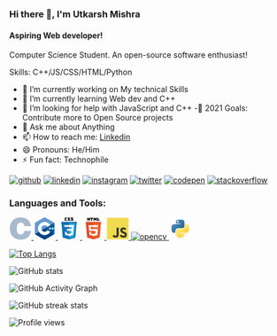 ### Hi there 👋, I'm Utkarsh Mishra
#### Aspiring Web developer!
Computer Science Student.
An open-source software enthusiast!

Skills: C++/JS/CSS/HTML/Python

- 🔭 I’m currently working on My technical Skills 
- 🌱 I’m currently learning Web dev and C++ 
- 🤔 I’m looking for help with JavaScript and C++ 
-👯 2021 Goals: Contribute more to Open Source projects
- 💬 Ask me about Anything 
- 📫 How to reach me: [Linkedin](https://www.linkedin.com/in/umishra-1504/) 
- 😄 Pronouns: He/Him 
- ⚡ Fun fact: Technophile 

[<img src='https://cdn.jsdelivr.net/npm/simple-icons@3.0.1/icons/github.svg' alt='github' height='40'>](https://github.com/Utkarsh1504)  [<img src='https://cdn.jsdelivr.net/npm/simple-icons@3.0.1/icons/linkedin.svg' alt='linkedin' height='40'>](https://www.linkedin.com/in/umishra-1504/)  [<img src='https://cdn.jsdelivr.net/npm/simple-icons@3.0.1/icons/instagram.svg' alt='instagram' height='40'>](https://www.instagram.com/umishra_1504/)  [<img src='https://cdn.jsdelivr.net/npm/simple-icons@3.0.1/icons/twitter.svg' alt='twitter' height='40'>](https://twitter.com/@Utkarshmishra56)  [<img src='https://cdn.jsdelivr.net/npm/simple-icons@3.0.1/icons/codepen.svg' alt='codepen' height='40'>](https://codepen.io/utkarsh15)  [<img src='https://cdn.jsdelivr.net/npm/simple-icons@3.0.1/icons/stackoverflow.svg' alt='stackoverflow' height='40'>](https://stackoverflow.com/users/15176508)  

<h3 align="left">Languages and Tools:</h3>
<p align="left"> <a href="https://www.cprogramming.com/" target="_blank"> <img src="https://raw.githubusercontent.com/devicons/devicon/master/icons/c/c-original.svg" alt="c" width="40" height="40"/> </a> <a href="https://www.w3schools.com/cpp/" target="_blank"> <img src="https://raw.githubusercontent.com/devicons/devicon/master/icons/cplusplus/cplusplus-original.svg" alt="cplusplus" width="40" height="40"/> </a> <a href="https://www.w3schools.com/css/" target="_blank"> <img src="https://raw.githubusercontent.com/devicons/devicon/master/icons/css3/css3-original-wordmark.svg" alt="css3" width="40" height="40"/> </a> <a href="https://www.w3.org/html/" target="_blank"> <img src="https://raw.githubusercontent.com/devicons/devicon/master/icons/html5/html5-original-wordmark.svg" alt="html5" width="40" height="40"/> </a> <a href="https://developer.mozilla.org/en-US/docs/Web/JavaScript" target="_blank"> <img src="https://raw.githubusercontent.com/devicons/devicon/master/icons/javascript/javascript-original.svg" alt="javascript" width="40" height="40"/> </a> <a href="https://opencv.org/" target="_blank"> <img src="https://www.vectorlogo.zone/logos/opencv/opencv-icon.svg" alt="opencv" width="40" height="40"/> </a> <a href="https://www.python.org" target="_blank"> <img src="https://raw.githubusercontent.com/devicons/devicon/master/icons/python/python-original.svg" alt="python" width="40" height="40"/> </a> </p>

[![Top Langs](https://github-readme-stats.vercel.app/api/top-langs/?username=Utkarsh1504)](https://github.com/anuraghazra/github-readme-stats)

![GitHub stats](https://github-readme-stats.vercel.app/api?username=Utkarsh1504&show_icons=true&count_private=true)  

![GitHub Activity Graph](https://activity-graph.herokuapp.com/graph?username=Utkarsh1504)  

![GitHub streak stats](https://github-readme-streak-stats.herokuapp.com/?user=Utkarsh1504)  

![Profile views](https://gpvc.arturio.dev/Utkarsh1504)  






